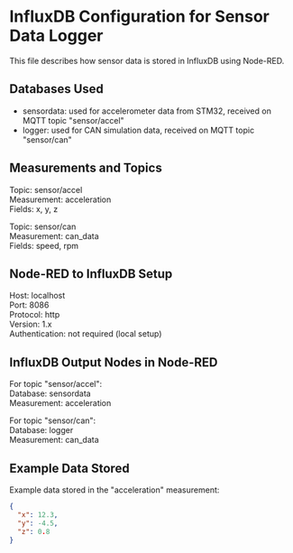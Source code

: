 # InfluxDB Configuration for Sensor Data Logger

This file describes how sensor data is stored in InfluxDB using Node-RED.

## Databases Used

- sensordata: used for accelerometer data from STM32, received on MQTT topic "sensor/accel"
- logger: used for CAN simulation data, received on MQTT topic "sensor/can"

## Measurements and Topics

Topic: sensor/accel  
Measurement: acceleration  
Fields: x, y, z

Topic: sensor/can  
Measurement: can_data  
Fields: speed, rpm

## Node-RED to InfluxDB Setup

Host: localhost  
Port: 8086  
Protocol: http  
Version: 1.x  
Authentication: not required (local setup)

## InfluxDB Output Nodes in Node-RED

For topic "sensor/accel":  
Database: sensordata  
Measurement: acceleration

For topic "sensor/can":  
Database: logger  
Measurement: can_data

## Example Data Stored

Example data stored in the "acceleration" measurement:

```json
{
  "x": 12.3,
  "y": -4.5,
  "z": 0.8
}
```
